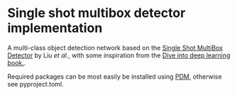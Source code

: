 # Single shot multibox detector implementation

A multi-class object detection network based on the [Single Shot MultiBox Detector](https://arxiv.org/abs/1512.02325)
by Liu *et al.*, with some inspiration from the [Dive into deep learning book.](https://d2l.ai/).

Required packages can be most easily be installed using [PDM](https://pdm-project.org/en/latest/),
otherwise see pyproject.toml.